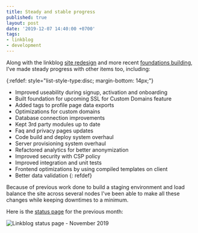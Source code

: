 ```yaml
---
title: Steady and stable progress
published: true
layout: post
date: '2019-12-07 14:40:00 +0700'
tags:
- linkblog
- development
---
```


Along with the linkblog [site redesign]({{site.baseurl}}/2019/12/04/linkblog-new-look.html) and more recent [foundations building]({{site.baseurl}}/2019/12/06/building-the-foundations-for-the-future-of-linkblog.html), I’ve made steady progress with other items too, including:

{:refdef: style="list-style-type:disc; margin-bottom: 14px;"}
- Improved useability during signup, activation and onboarding
- Built foundation for upcoming SSL for Custom Domains feature
- Added tags to profile page data exports
- Optimizations for custom domains
- Database connection improvements
- Kept 3rd party modules up to date
- Faq and privacy pages updates
- Code build and deploy system overhaul
- Server provisioning system overhaul
- Refactored analytics for better anonymization
- Improved security with CSP policy
- Improved integration and unit tests
- Frontend optimizations by using compiled templates on client
- Better data validation
{: refdef}

Because of previous work done to build a staging environment and load balance the site across several nodes I've been able to make all these changes while keeping downtimes to a minimum.

Here is the [status page](https://status.linkblog.io) for the previous month:

![Linkblog status page - November 2019]({{site.baseurl}}/assets/images/linkblog-status-page-2019-november.png)